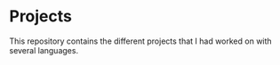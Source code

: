 # Projects
This repository contains the different projects that I had worked on with several languages.
